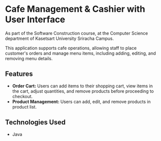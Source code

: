 # Cafe Management & Cashier with User Interface

As part of the Software Construction course, at the Computer Science department of Kasetsart University Sriracha Campus.

This application supports cafe operations, allowing staff to place customer's orders and manage menu items, including adding, editing, and removing menu details.

## Features
* **Order Cart:** Users can add items to their shopping cart, view items in the cart, adjust quantities, and remove products before proceeding to checkout.
* **Product Management:** Users can add, edit, and remove products in product list.

## Technologies Used
- Java

